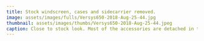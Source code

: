 ```yaml
---
title: Stock windscreen, cases and sidecarrier removed.
image: assets/images/fulls/Versys650-2018-Aug-25-44.jpg
thumbnail: assets/images/thumbs/Versys650-2018-Aug-25-44.jpeg
caption: Close to stock look. Most of the accessories are detached in this view.
---
```

